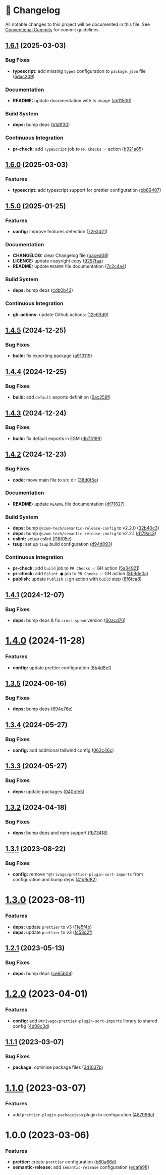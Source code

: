 <!-- markdownlint-disable --><!-- textlint-disable -->
# 📓 Changelog
All notable changes to this project will be documented in this file. See
[Conventional Commits](https://conventionalcommits.org) for commit guidelines.

## [1.6.1](https://github.com/JanSzewczyk/prettier-config/compare/v1.6.0...v1.6.1) (2025-03-03)

### Bug Fixes

* **typescript:** add missing `types` configuration to `package.json` file ([5dac209](https://github.com/JanSzewczyk/prettier-config/commit/5dac2095afadb161b86c7127e9bcbd3ee2908cc6))

### Documentation

* **README:** update documentation with ts usage ([ab11500](https://github.com/JanSzewczyk/prettier-config/commit/ab11500d2c86bcec46e18d56c85948e5a2d55deb))

### Build System

* **deps:** bump deps ([b1dff30](https://github.com/JanSzewczyk/prettier-config/commit/b1dff30a9ce251284190d24b87286188ee3c1169))

### Continuous Integration

* **pr-check:** add `TypeScript` job to `PR Checks ✅` action ([b921a85](https://github.com/JanSzewczyk/prettier-config/commit/b921a858224cb9813f058bf7cd9548e0e2a7a656))

## [1.6.0](https://github.com/JanSzewczyk/prettier-config/compare/v1.5.0...v1.6.0) (2025-03-03)

### Features

* **typescript:** add typescript support for prettier configuration ([bb89407](https://github.com/JanSzewczyk/prettier-config/commit/bb8940704cb8bd226a09402f29e808b4f73909bd))

## [1.5.0](https://github.com/JanSzewczyk/prettier-config/compare/v1.4.5...v1.5.0) (2025-01-25)

### Features

* **config:** improve features detection ([72e3d21](https://github.com/JanSzewczyk/prettier-config/commit/72e3d21df1a303a27888d480f48827650dc8bd35))

### Documentation

* **CHANGELOG:** clear Changelog file ([baced08](https://github.com/JanSzewczyk/prettier-config/commit/baced08d9f9f3a507608fc9c05f58d0116f33cb4))
* **LICENCE:** update copyright copy ([9257faa](https://github.com/JanSzewczyk/prettier-config/commit/9257faa5d04dad94e7080d09c8410d4f6e1abc91))
* **README:** update `README` file documentation ([7c2c4a4](https://github.com/JanSzewczyk/prettier-config/commit/7c2c4a43275b23192b00f67d21087d6c2d6285be))

### Build System

* **deps:** bump deps ([cdb0b42](https://github.com/JanSzewczyk/prettier-config/commit/cdb0b425fd0d312248be22c79f30678ba9a34cfd))

### Continuous Integration

* **gh-actions:** update Github actions: ([12e63d9](https://github.com/JanSzewczyk/prettier-config/commit/12e63d91a81369c353cc8174983704e665aab4c9))

## [1.4.5](https://github.com/JanSzewczyk/prettier-config/compare/v1.4.4...v1.4.5) (2024-12-25)

### Bug Fixes

* **build:** fix exporting package ([a913119](https://github.com/JanSzewczyk/prettier-config/commit/a913119ca1562c3bdb4335a794f05c30ea078b59))

## [1.4.4](https://github.com/JanSzewczyk/prettier-config/compare/v1.4.3...v1.4.4) (2024-12-25)

### Bug Fixes

* **build:** add `default` exports definition ([6ac259f](https://github.com/JanSzewczyk/prettier-config/commit/6ac259fcd04ae6fb63d20cecb5870bd41ba24fab))

## [1.4.3](https://github.com/JanSzewczyk/prettier-config/compare/v1.4.2...v1.4.3) (2024-12-24)

### Bug Fixes

* **build:** fix default exports in ESM ([db73189](https://github.com/JanSzewczyk/prettier-config/commit/db73189a183222b283d7c2c689424d682de2d840))

## [1.4.2](https://github.com/JanSzewczyk/prettier-config/compare/v1.4.1...v1.4.2) (2024-12-23)

### Bug Fixes

* **code:** move main file to src dir ([38d0f5a](https://github.com/JanSzewczyk/prettier-config/commit/38d0f5ac4d8ddcf214d82c4e07b7fa747d330a22))

### Documentation

* **README:** update `README` file documentation ([df71827](https://github.com/JanSzewczyk/prettier-config/commit/df71827d713f40a643360e4a020f9ba679e5808c))

### Build System

* **deps:** bump `@szum-tech/semantic-release-config` to v2.2.0 ([32b40c3](https://github.com/JanSzewczyk/prettier-config/commit/32b40c3d8892e972e5e7ab8782919c9f96be7f84))
* **deps:** bump `@szum-tech/semantic-release-config` to v2.2.1 ([d179ac3](https://github.com/JanSzewczyk/prettier-config/commit/d179ac3e68929ef3a8dec8a962b873d3690efc5a))
* **eslint:** setup eslint ([f18f05e](https://github.com/JanSzewczyk/prettier-config/commit/f18f05e362dae1d3941f326671318d7da94409d5))
* **tsup:** set up `tsup` build configuration ([d94d093](https://github.com/JanSzewczyk/prettier-config/commit/d94d093705c71c1e17cf5619102bb6a3b2bf48a1))

### Continuous Integration

* **pr-check:** add `build` job to `PR Checks ✅` GH action ([5a34921](https://github.com/JanSzewczyk/prettier-config/commit/5a349210188f10ce22e54307e7ba0d8c6571ef70))
* **pr-check:** add `Eslint ⬣` job to `PR Checks ✅` GH action ([8b9de0a](https://github.com/JanSzewczyk/prettier-config/commit/8b9de0add24f332ceff05d5440bd19c806e6cc46))
* **publish:** update `Publish 🚀` gh action with `build` step ([8f6fca8](https://github.com/JanSzewczyk/prettier-config/commit/8f6fca8a9cdebb87554ca6d6d617f7c7dc3fd915))

## [1.4.1](https://github.com/JanSzewczyk/prettier-config/compare/v1.4.0...v1.4.1) (2024-12-07)

### Bug Fixes

* **deps:** bump deps & fix `cross-spawn` version ([60acd70](https://github.com/JanSzewczyk/prettier-config/commit/60acd70cf356e2f27104a7197400687ba724d7a5))

# [1.4.0](https://github.com/JanSzewczyk/prettier-config/compare/v1.3.5...v1.4.0) (2024-11-28)


### Features

* **config:** update prettier configuration ([8b4d8ef](https://github.com/JanSzewczyk/prettier-config/commit/8b4d8ef6d0212d78e76fa5a2f6855adccf021ff1))

## [1.3.5](https://github.com/JanSzewczyk/prettier-config/compare/v1.3.4...v1.3.5) (2024-06-16)


### Bug Fixes

* **deps:** bump deps ([694e76e](https://github.com/JanSzewczyk/prettier-config/commit/694e76e1ac647644ff48c71b7a9e7fd526d5493c))

## [1.3.4](https://github.com/JanSzewczyk/prettier-config/compare/v1.3.3...v1.3.4) (2024-05-27)


### Bug Fixes

* **config:** add additional tailwind config ([063c46c](https://github.com/JanSzewczyk/prettier-config/commit/063c46cbffbf39aab7b7c9cb946cd6fc28d36ef0))

## [1.3.3](https://github.com/JanSzewczyk/prettier-config/compare/v1.3.2...v1.3.3) (2024-05-27)


### Bug Fixes

* **deps:** update packages ([040bfe5](https://github.com/JanSzewczyk/prettier-config/commit/040bfe5512767b0f3e36636998c3f17ee572e4ea))

## [1.3.2](https://github.com/JanSzewczyk/prettier-config/compare/v1.3.1...v1.3.2) (2024-04-18)


### Bug Fixes

* **deps:** bump deps and npm support ([fb734f8](https://github.com/JanSzewczyk/prettier-config/commit/fb734f825ce19d4382183f705d3744933211f443))

## [1.3.1](https://github.com/JanSzewczyk/prettier-config/compare/v1.3.0...v1.3.1) (2023-08-22)


### Bug Fixes

* **config:** remove `"@trivago/prettier-plugin-sort-imports` from configuration and bump deps ([41b9d82](https://github.com/JanSzewczyk/prettier-config/commit/41b9d82ec76bf734999adc12cea39ae3758de9a6))

# [1.3.0](https://github.com/JanSzewczyk/prettier-config/compare/v1.2.1...v1.3.0) (2023-08-11)


### Features

* **deps:** update `prettier` to v3 ([11e5f4b](https://github.com/JanSzewczyk/prettier-config/commit/11e5f4bcd0ad3578e223bad2cd580bfaeeca3a53))
* **deps:** update `prettier` to v3 ([fc53d2f](https://github.com/JanSzewczyk/prettier-config/commit/fc53d2ff4f6d2ce9f719b92dd4f3919d4fecd81e))

## [1.2.1](https://github.com/JanSzewczyk/prettier-config/compare/v1.2.0...v1.2.1) (2023-05-13)


### Bug Fixes

* **deps:** bump deps ([ce65b09](https://github.com/JanSzewczyk/prettier-config/commit/ce65b09cd80d6f4e0da10e32e0cb88d94a97a606))

# [1.2.0](https://github.com/JanSzewczyk/prettier-config/compare/v1.1.1...v1.2.0) (2023-04-01)


### Features

* **config:** add `@trivago/prettier-plugin-sort-imports` library to shared config ([4d08c3d](https://github.com/JanSzewczyk/prettier-config/commit/4d08c3de846a4b0189a59e7ef5f2e50fdd3d6f54))

## [1.1.1](https://github.com/JanSzewczyk/prettier-config/compare/v1.1.0...v1.1.1) (2023-03-07)

### Bug Fixes

- **package:** optimise package files ([3d1037b](https://github.com/JanSzewczyk/prettier-config/commit/3d1037b8057d4b53ef7d97f89eaec4547067f4a4))

# [1.1.0](https://github.com/JanSzewczyk/prettier-config/compare/v1.0.0...v1.1.0) (2023-03-07)

### Features

- add `prettier-plugin-packagejson` plugin to configuration ([487996e](https://github.com/JanSzewczyk/prettier-config/commit/487996e89def7d718154e95b476f9c6717384e8e))

# 1.0.0 (2023-03-06)

### Features

- **prettier:** create `prettier` configuration ([b60a66d](https://github.com/JanSzewczyk/prettier-config/commit/b60a66d4a66a98b2d00c33e627596d727ef400cf))
- **semantic-release:** add `semantic-release` configuration ([edafa98](https://github.com/JanSzewczyk/prettier-config/commit/edafa984e6ba1c7ce2ba02b5320befcce25aa562))
